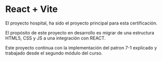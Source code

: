 # React + Vite

El proyecto hospital, ha sido el proyecto principal para esta certificación. 

El propósito de este proyecto en desarrollo es migrar de una estructura HTML5, CSS y JS a una integración con REACT.

Este proyecto continua con la implementación del patron 7-1 explicado y trabajado desde el segundo módulo del curso. 